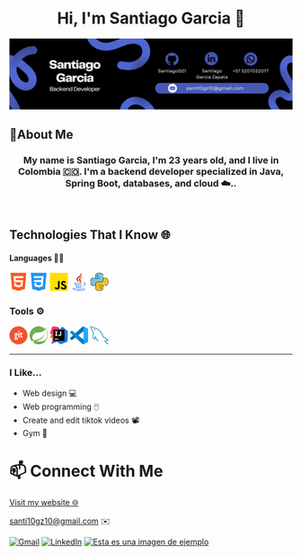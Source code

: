 <h1 align="center">Hi, I'm Santiago Garcia 👋</h1>


![Banner](images/santiagoBanner1.png)

## 📝About Me

<h3 align="center">My name is Santiago Garcia, I'm 23 years old, and I live in Colombia 🇨🇴. I'm a backend developer specialized in Java, Spring Boot, databases, and cloud ☁️..</h3>
<br>


## Technologies That I Know 🌐

#### Languages 🧑‍💻

![html](images/html.png)
![css](images/css-3.png)
![JS](images/js.png)
![java](images/java32.png)
![python](images/piton2.png)

### Tools ⚙️

![git](images/git.png)
![Spring](images/spring-icon-32.png)
![IntellijIDEA](images/IntelliJ_IDEA_Icon32.png)
![vscode](images/vscode.png)
![mysql](images/base-de-datos.png)

---
### I Like...
- Web design 💻
- Web programming 🖱️
- Create and edit tiktok videos 📽️
- Gym 🏃

# 📫 Connect With Me
[Visit my website 🌐](https://orange-river-011e34910.5.azurestaticapps.net/)

santi10gz10@gmail.com ✉️

[![Gmail](https://img.shields.io/badge/Gmail-D14836?style=for-the-badge&logo=gmail&logoColor=white)](mailto:santi10gz10@gmail.com)
[![LinkedIn](https://img.shields.io/badge/linkedin-%230077B5.svg?style=for-the-badge&logo=linkedin&logoColor=white)](https://www.linkedin.com/in/santiago-garcia-backendtech/)
[![Esta es una imagen de ejemplo](https://img.shields.io/badge/TikTok-000000?style=for-the-badge&logo=tiktok&logoColor=white)](https://www.tiktok.com/@programacion0xp?_t=8ixHbsqwXnq&_r=1)
